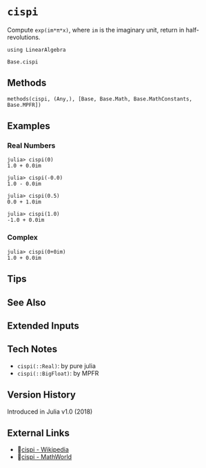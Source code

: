 # `cispi`

Compute `exp(im*π*x)`, where `im` is the imaginary unit,
return in half-revolutions.

```@setup repl_only
using LinearAlgebra
```
```@docs
Base.cispi
```


## Methods

```@repl
methods(cispi, (Any,), [Base, Base.Math, Base.MathConstants, Base.MPFR])
```


## Examples

### Real Numbers
```jldoctest
julia> cispi(0)
1.0 + 0.0im

julia> cispi(-0.0)
1.0 - 0.0im

julia> cispi(0.5)
0.0 + 1.0im

julia> cispi(1.0)
-1.0 + 0.0im
```

### Complex
```jldoctest
julia> cispi(0+0im)
1.0 + 0.0im
```

## Tips


## See Also


## Extended Inputs


## Tech Notes

- `cispi(::Real)`: by pure julia
- `cispi(::BigFloat)`: by MPFR


## Version History

Introduced in Julia v1.0 (2018)


## External Links
- 🔗[cispi - Wikipedia](https://en.wikipedia.org/wiki/ )
- 🔗[cispi - MathWorld](https://mathworld.wolfram.com/ )
